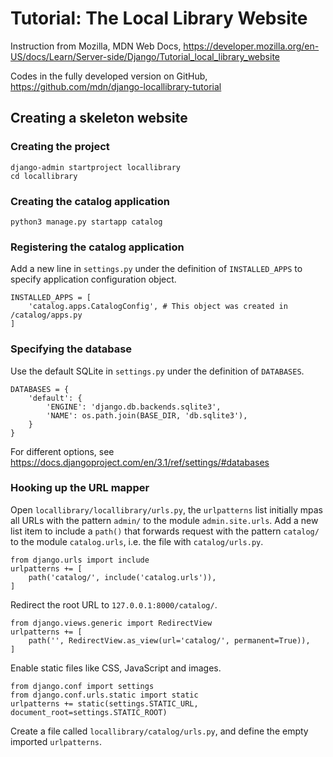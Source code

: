 # Tutorial: The Local Library Website

Instruction from Mozilla, MDN Web Docs, https://developer.mozilla.org/en-US/docs/Learn/Server-side/Django/Tutorial_local_library_website

Codes in the fully developed version on GitHub, https://github.com/mdn/django-locallibrary-tutorial

## Creating a skeleton website

### Creating the project
```
django-admin startproject locallibrary
cd locallibrary
```

### Creating the catalog application
```
python3 manage.py startapp catalog
```

### Registering the catalog application
Add a new line in `settings.py` under the definition of `INSTALLED_APPS` to specify application configuration object.
```
INSTALLED_APPS = [
    'catalog.apps.CatalogConfig', # This object was created in /catalog/apps.py
]
```

### Specifying the database
Use the default SQLite in `settings.py` under the definition of `DATABASES`.
```
DATABASES = {
    'default': {
        'ENGINE': 'django.db.backends.sqlite3',
        'NAME': os.path.join(BASE_DIR, 'db.sqlite3'),
    }
}
```
For different options, see https://docs.djangoproject.com/en/3.1/ref/settings/#databases

### Hooking up the URL mapper
Open `locallibrary/locallibrary/urls.py`, the `urlpatterns` list initially mpas all URLs with the pattern `admin/` to the module `admin.site.urls`.
Add a new list item to include a `path()` that forwards request with the pattern `catalog/` to the module `catalog.urls`, i.e. the file with `catalog/urls.py`.
```
from django.urls import include
urlpatterns += [
    path('catalog/', include('catalog.urls')),
]
```
Redirect the root URL to `127.0.0.1:8000/catalog/`.
```
from django.views.generic import RedirectView
urlpatterns += [
    path('', RedirectView.as_view(url='catalog/', permanent=True)),
]
```
Enable static files like CSS, JavaScript and images.
```
from django.conf import settings
from django.conf.urls.static import static
urlpatterns += static(settings.STATIC_URL, document_root=settings.STATIC_ROOT)
```

Create a file called `locallibrary/catalog/urls.py`, and define the empty imported `urlpatterns`.


